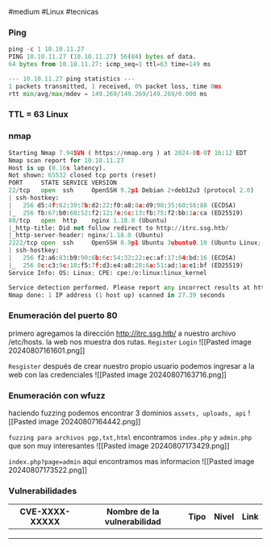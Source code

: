 #medium #Linux #tecnicas 
### Ping

```python
ping -c 1 10.10.11.27
PING 10.10.11.27 (10.10.11.27) 56(84) bytes of data.
64 bytes from 10.10.11.27: icmp_seq=1 ttl=63 time=149 ms

--- 10.10.11.27 ping statistics ---
1 packets transmitted, 1 received, 0% packet loss, time 0ms
rtt min/avg/max/mdev = 149.269/149.269/149.269/0.000 ms
```

### TTL = 63 Linux

### nmap

```python
Starting Nmap 7.94SVN ( https://nmap.org ) at 2024-08-07 16:12 EDT
Nmap scan report for 10.10.11.27
Host is up (0.16s latency).
Not shown: 65532 closed tcp ports (reset)
PORT     STATE SERVICE VERSION
22/tcp   open  ssh     OpenSSH 9.2p1 Debian 2+deb12u3 (protocol 2.0)
| ssh-hostkey: 
|   256 d5:4f:62:39:7b:d2:22:f0:a8:8a:d9:90:35:60:56:88 (ECDSA)
|_  256 fb:67:b0:60:52:f2:12:7e:6c:13:fb:75:f2:bb:1a:ca (ED25519)
80/tcp   open  http    nginx 1.18.0 (Ubuntu)
|_http-title: Did not follow redirect to http://itrc.ssg.htb/
|_http-server-header: nginx/1.18.0 (Ubuntu)
2222/tcp open  ssh     OpenSSH 8.9p1 Ubuntu 3ubuntu0.10 (Ubuntu Linux; protocol 2.0)
| ssh-hostkey: 
|   256 f2:a6:83:b9:90:6b:6c:54:32:22:ec:af:17:04:bd:16 (ECDSA)
|_  256 0c:c3:9c:10:f5:7f:d3:e4:a8:28:6a:51:ad:1a:e1:bf (ED25519)
Service Info: OS: Linux; CPE: cpe:/o:linux:linux_kernel

Service detection performed. Please report any incorrect results at https://nmap.org/submit/ .
Nmap done: 1 IP address (1 host up) scanned in 27.39 seconds
```

### Enumeración del puerto 80
primero agregamos la dirección http://itrc.ssg.htb/ a nuestro archivo /etc/hosts. la web nos muestra dos rutas. `Register` `Login`
![[Pasted image 20240807161601.png]]

`Resgister`
después de crear nuestro propio usuario podemos ingresar a la web con las credenciales
![[Pasted image 20240807163716.png]]

### Enumeración con wfuzz
haciendo fuzzing podemos encontrar 3 dominios `assets, uploads, api` 
![[Pasted image 20240807164442.png]]

`fuzzing para archivos pgp,txt,html`
encontramos `index.php` y `admin.php` que son muy interesantes
![[Pasted image 20240807173429.png]]

`index.php?page=admin`
aqui encontramos mas informacion 
![[Pasted image 20240807173522.png]]




### Vulnerabilidades

| CVE-XXXX-XXXXX | Nombre de la vulnerabilidad | Tipo | Nivel | Link |
| -------------- | --------------------------- | ---- | ----- | ---- |
|                |                             |      |       |      |
|                |                             |      |       |      |
|                |                             |      |       |      |
